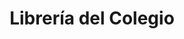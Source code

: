 ---
title: "Librería del Colegio"
url: /bahia-blanca/libreria-del-colegio-zapiola/
shop: Schreibwaren
---